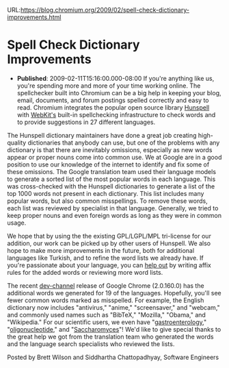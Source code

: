 URL:https://blog.chromium.org/2009/02/spell-check-dictionary-improvements.html
# Spell Check Dictionary Improvements
- **Published**: 2009-02-11T15:16:00.000-08:00
If you're anything like us, you're spending more and more of your time working online. The spellchecker built into Chromium can be a big help in keeping your blog, email, documents, and forum postings spelled correctly and easy to read. Chromium integrates the popular open source library [Hunspell](http://hunspell.sourceforge.net/) with [WebKit's](http://www.webkit.org/) built-in spellchecking infrastructure to check words and to provide suggestions in 27 different languages.

The Hunspell dictionary maintainers have done a great job creating high-quality dictionaries that anybody can use, but one of the problems with any dictionary is that there are inevitably omissions, especially as new words appear or proper nouns come into common use. We at Google are in a good position to use our knowledge of the internet to identify and fix some of these omissions. The Google translation team used their language models to generate a sorted list of the most popular words in each language. This was cross-checked with the Hunspell dictionaries to generate a list of the top 1000 words not present in each dictionary. This list includes many popular words, but also common misspellings. To remove these words, each list was reviewed by specialist in that language. Generally, we tried to keep proper nouns and even foreign words as long as they were in common usage.

We hope that by using the the existing GPL/LGPL/MPL tri-license for our addition, our work can be picked up by other users of Hunspell. We also hope to make more improvements in the future, both for additional languages like Turkish, and to refine the word lists we already have. If you're passionate about your language, you can [help out](http://dev.chromium.org/developers/how-tos/editing-the-spell-checking-dictionaries) by writing affix rules for the added words or reviewing more word lists.

The recent [dev-channel](http://dev.chromium.org/getting-involved/dev-channel) release of Google Chrome (2.0.160.0) has the additional words we generated for 19 of the languages. Hopefully, you'll see fewer common words marked as misspelled. For example, the English dictionary now includes "antivirus," "anime," "screensaver," and "webcam," and commonly used names such as "BibTeX," "Mozilla," "Obama," and "Wikipedia." For our scientific users, we even have "[gastroenterology](http://en.wikipedia.org/wiki/Gastroenterology)," "[oligonucleotide](http://en.wikipedia.org/wiki/Oligonucleotide)," and "[Saccharomyces](http://en.wikipedia.org/wiki/Saccharomyces)"! We'd like to give special thanks to the great help we got from the translation team who generated the words and the language search specialists who reviewed the lists.

Posted by Brett Wilson and Siddhartha Chattopadhyay, Software Engineers